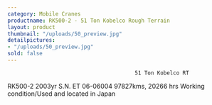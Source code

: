 ```yaml
---
category: Mobile Cranes
productname: RK500-2 - 51 Ton Kobelco Rough Terrain
layout: product
thumbnail: "/uploads/50_preview.jpg"
detailpictures:
- "/uploads/50_preview.jpg"
sold: false
---
```


                                            51 Ton Kobelco RT
RK500-2
2003yr
S.N. ET 06-06004
97827kms, 20266 hrs
Working condition/Used and located in Japan


